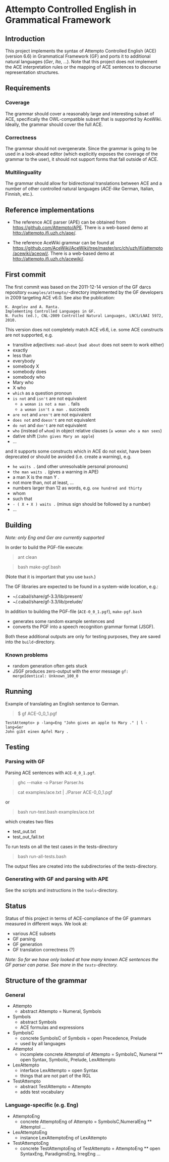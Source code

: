 Attempto Controlled English in Grammatical Framework
====================================================

Introduction
------------

This project implements the syntax of Attempto Controlled English (ACE)
(version 6.6) in Grammatical Framework (GF) and ports it to
additional natural languages (_Ger_, _Ita_, ...).
Note that this project does not implement the ACE interpretation
rules or the mapping of ACE sentences to discourse representation structures.


Requirements
------------

### Coverage

The grammar should cover a reasonably large and interesting subset of ACE,
specifically the OWL-compatible subset that is supported by AceWiki.
Ideally, the grammar should cover the full ACE.

### Correctness

The grammar should not overgenerate. Since the grammar is going to
be used in a look-ahead editor (which explicitly exposes the coverage
of the grammar to the user), it should not support forms that fall
outside of ACE.

### Multilinguality

The grammar should allow for bidirectional translations
between ACE and a number of other controlled natural languages
(_ACE-like_ German, Italian, Finnish, etc.).


Reference implementations
-------------------------

  * The reference ACE parser (APE) can be obtained from <https://github.com/Attempto/APE>. There is a web-based demo at <http://attempto.ifi.uzh.ch/ape/>.

  * The reference AceWiki grammar can be found at <https://github.com/AceWiki/AceWiki/tree/master/src/ch/uzh/ifi/attempto/acewiki/aceowl/>. There is a web-based demo at <http://attempto.ifi.uzh.ch/acewiki/>.


First commit
------------

The first commit was based on the 2011-12-14 version of
the GF darcs repository `examples/attempto/`-directory implemented
by the GF developers in 2009 targeting ACE v6.0. See also the publication:

	K. Angelov and A. Ranta.
	Implementing Controlled Languages in GF.
	N. Fuchs (ed.), CNL-2009 Controlled Natural Languages, LNCS/LNAI 5972, 2010.

This version does not completely match ACE v6.6,
i.e. some ACE constructs are not supported, e.g.

  * transitive adjectives: `mad-about` (`mad about` does not seem to work either)
  * exactly
  * less than
  * everybody
  * somebody X
  * somebody does
  * somebody who
  * Mary who
  * X who
  * `which` as a question pronoun
  * `is not` and `isn't` are not equivalent
    * `a woman is not a man .` fails
    * `a woman isn't a man .` succeeds
  * `are not` and `aren't` are not equivalent
  * `does not` and `doesn't` are not equivalent
  * `do not` and `don't` are not equivalent
  * `who` (instead of `whom`) in object relative clauses (`a woman who a man sees`)
  * dative shift (`John gives Mary an apple`)
  * ...

and it supports some constructs which in ACE do not exist, have been
deprecated or should be avoided (i.e. create a warning), e.g.

  * `he waits .` (and other unresolvable personal pronouns)
  * `the man waits .` (gives a warning in APE)
  * a man X is the man Y .
  * not more than, not at least, ...
  * numbers larger than 12 as words, e.g. `one hundred and thirty`
  * whom
  * such that
  * `- ( X + X ) waits .` (minus sign should be followed by a number)
  * ...


Building
--------

_Note: only Eng and Ger are currently supported_

In order to build the PGF-file execute:

> ant clean

> bash make-pgf.bash

(Note that it is important that you use `bash`.)

The GF libraries are expected to be found in a system-wide location, e.g.:

  * ~/.cabal/share/gf-3.3/lib/present/
  * ~/.cabal/share/gf-3.3/lib/prelude/

In addition to building the PGF-file (`ACE-0_0_1.pgf`), `make-pgf.bash`

  * generates some random example sentences and
  * converts the PGF into a speech recognition grammar format (JSGF).

Both these additional outputs are only for testing purposes, they
are saved into the `build`-directory.

### Known problems

  * random generation often gets stuck
  * JSGF produces zero-output with the error message `gf: mergeIdentical: Unknown_100_0`


Running
-------

Example of translating an English sentence to German.

> $ gf ACE-0_0_1.pgf

	TestAttempto> p -lang=Eng "John gives an apple to Mary ." | l -lang=Ger
	John gibt einen Apfel Mary .


Testing
-------

### Parsing with GF

Parsing ACE sentences with `ACE-0_0_1.pgf`.

> ghc --make -o Parser Parser.hs

> cat examples/ace.txt | ./Parser ACE-0_0_1.pgf

or

> bash run-test.bash examples/ace.txt

which creates two files

  * test_out.txt
  * test_out_fail.txt

To run tests on all the test cases in the tests-directory

> bash run-all-tests.bash

The output files are created into the subdirectories of the tests-directory.

### Generating with GF and parsing with APE

See the scripts and instructions in the `tools`-directory.


Status
------

Status of this project in terms of ACE-compliance of the GF grammars
measured in different ways. We look at:

  * various ACE subsets
  * GF parsing
  * GF generation
  * GF translation correctness (?)

_Note: So far we have only looked at how many known ACE sentences the GF parser can parse. See more in the `tests`-directory._


Structure of the grammar
------------------------

### General

  * Attempto
    * abstract Attempto = Numeral, Symbols
  * Symbols
    * abstract Symbols
    * ACE formulas and expressions
  * SymbolsC
    * concrete SymbolsC of Symbols = open Precedence, Prelude
    * used by all languages
  * AttemptoI
    * incomplete concrete AttemptoI of Attempto = SymbolsC, Numeral ** open Syntax, Symbolic, Prelude, LexAttempto
  * LexAttempto
    * interface LexAttempto = open Syntax
    * things that are not part of the RGL
  * TestAttempto
    * abstract TestAttempto = Attempto
    * adds test vocabulary

### Language-specific (e.g. Eng)

  * AttemptoEng
    * concrete AttemptoEng of Attempto = SymbolsC,NumeralEng ** AttemptoI ...
  * LexAttemptoEng
    * instance LexAttemptoEng of LexAttempto
  * TestAttemptoEng
    * concrete TestAttemptoEng of TestAttempto = AttemptoEng ** open SyntaxEng, ParadigmsEng, IrregEng ...
